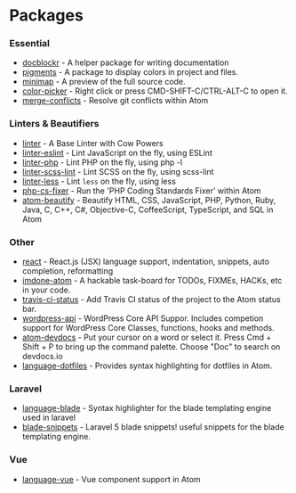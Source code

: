 # Packages

### Essential
* [docblockr](https://atom.io/packages/docblockr) - A helper package for writing documentation
* [pigments](https://atom.io/packages/pigments) - A package to display colors in project and files.
* [minimap](https://atom.io/packages/minimap) - A preview of the full source code.
* [color-picker](https://atom.io/packages/color-picker) - Right click or press CMD-SHIFT-C/CTRL-ALT-C to open it.
* [merge-conflicts](https://atom.io/packages/merge-conflicts) - Resolve git conflicts within Atom

### Linters & Beautifiers
* [linter](https://atom.io/packages/linter) - A Base Linter with Cow Powers
* [linter-eslint](https://atom.io/packages/linter-eslint) - Lint JavaScript on the fly, using ESLint
* [linter-php](https://atom.io/packages/linter-php) - Lint PHP on the fly, using php -l
* [linter-scss-lint](https://github.com/AtomLinter/linter-scss-lint) - Lint SCSS on the fly, using scss-lint
* [linter-less](https://atom.io/packages/linter-less) - Lint `less` on the fly, using less
* [php-cs-fixer](https://atom.io/packages/php-cs-fixer) - Run the 'PHP Coding Standards Fixer' within Atom
* [atom-beautify](https://atom.io/packages/atom-beautify) - Beautify HTML, CSS, JavaScript, PHP, Python, Ruby, Java, C, C++, C#, Objective-C, CoffeeScript, TypeScript, and SQL in Atom

### Other
* [react](https://atom.io/packages/react) - React.js (JSX) language support, indentation, snippets, auto completion, reformatting
* [imdone-atom](https://atom.io/packages/imdone-atom) - A hackable task-board for TODOs, FIXMEs, HACKs, etc in your code.
* [travis-ci-status](https://atom.io/packages/travis-ci-status) - Add Travis CI status of the project to the Atom status bar.
* [wordpress-api](https://atom.io/packages/wordpress-api) - WordPress Core API Suppor. Includes competion support for WordPress Core Classes, functions, hooks and methods.
* [atom-devdocs](https://github.com/masnun/atom-devdocs) - Put your cursor on a word or select it. Press Cmd + Shift + P to bring up the command palette. Choose "Doc" to search on devdocs.io
* [language-dotfiles](https://github.com/Dreamseer/language-dotfiles) - Provides syntax highlighting for dotfiles in Atom.

### Laravel
* [language-blade](https://atom.io/packages/language-blade) - Syntax highlighter for the blade templating engine used in laravel
* [blade-snippets](https://atom.io/packages/blade-snippets) - Laravel 5 blade snippets! useful snippets for the blade templating engine.

### Vue
* [language-vue](https://github.com/hedefalk/atom-vue) - Vue component support in Atom
